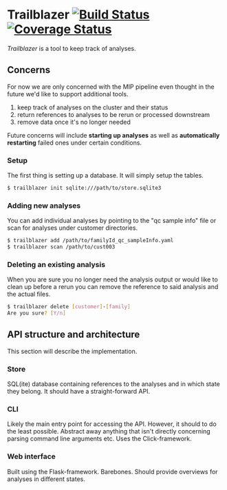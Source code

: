 # Trailblazer [![Build Status][travis-image]][travis-url] [![Coverage Status][coveralls-image]][coveralls-url]

_Trailblazer_ is a tool to keep track of analyses.

## Concerns

For now we are only concerned with the MIP pipeline even thought in the future we'd like to support additional tools.

1. keep track of analyses on the cluster and their status
2. return references to analyses to be rerun or processed downstream
3. remove data once it's no longer needed

Future concerns will include **starting up analyses** as well as **automatically restarting** failed ones under certain conditions.

### Setup

The first thing is setting up a database. It will simply setup the tables.

```bash
$ trailblazer init sqlite:///path/to/store.sqlite3
```

### Adding new analyses

You can add individual analyses by pointing to the "qc sample info" file or scan for analyses under customer directories.

```bash
$ trailblazer add /path/to/familyId_qc_sampleInfo.yaml
$ trailblazer scan /path/to/cust003
```

### Deleting an existing analysis

When you are sure you no longer need the analysis output or would like to clean up before a rerun you can remove the reference to said analysis and the actual files.

```bash
$ trailblazer delete [customer]-[family]
Are you sure? [Y/n]
```

## API structure and architecture

This section will describe the implementation.

### Store

SQL(ite) database containing references to the analyses and in which state they belong. It should have a straight-forward API.

### CLI

Likely the main entry point for accessing the API. However, it should to do the least possible. Abstract away anything that isn't directly concerning parsing command line arguments etc. Uses the Click-framework.

### Web interface

Built using the Flask-framework. Barebones. Should provide overviews for analyses in different states.


[travis-url]: https://travis-ci.org/Clinical-Genomics/analysis
[travis-image]: https://img.shields.io/travis/Clinical-Genomics/analysis.svg?style=flat-square

[coveralls-url]: https://coveralls.io/r/Clinical-Genomics/analysis
[coveralls-image]: https://img.shields.io/coveralls/Clinical-Genomics/analysis.svg?style=flat-square
